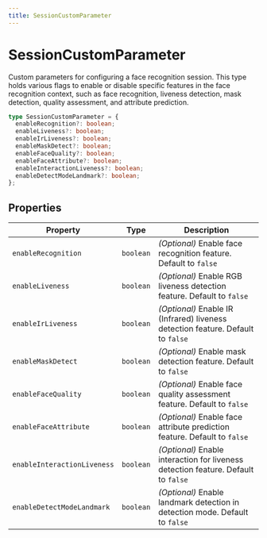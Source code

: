 ```yaml
---
title: SessionCustomParameter
---
```


# SessionCustomParameter

Custom parameters for configuring a face recognition session. This type holds various flags to enable or disable specific features in the face recognition context, such as face recognition, liveness detection, mask detection, quality assessment, and attribute prediction.

```typescript
type SessionCustomParameter = {
  enableRecognition?: boolean;
  enableLiveness?: boolean;
  enableIrLiveness?: boolean;
  enableMaskDetect?: boolean;
  enableFaceQuality?: boolean;
  enableFaceAttribute?: boolean;
  enableInteractionLiveness?: boolean;
  enableDetectModeLandmark?: boolean;
};
```

## Properties

| Property                    | Type      | Description                                                                        |
| --------------------------- | --------- | ---------------------------------------------------------------------------------- |
| `enableRecognition`         | `boolean` | _(Optional)_ Enable face recognition feature. Default to `false`                   |
| `enableLiveness`            | `boolean` | _(Optional)_ Enable RGB liveness detection feature. Default to `false`             |
| `enableIrLiveness`          | `boolean` | _(Optional)_ Enable IR (Infrared) liveness detection feature. Default to `false`   |
| `enableMaskDetect`          | `boolean` | _(Optional)_ Enable mask detection feature. Default to `false`                     |
| `enableFaceQuality`         | `boolean` | _(Optional)_ Enable face quality assessment feature. Default to `false`            |
| `enableFaceAttribute`       | `boolean` | _(Optional)_ Enable face attribute prediction feature. Default to `false`          |
| `enableInteractionLiveness` | `boolean` | _(Optional)_ Enable interaction for liveness detection feature. Default to `false` |
| `enableDetectModeLandmark`  | `boolean` | _(Optional)_ Enable landmark detection in detection mode. Default to `false`       |
